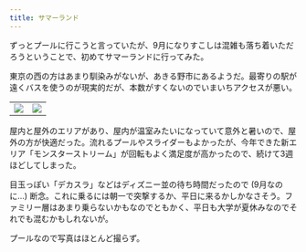 ```yaml
---
title: サマーランド
---
```


ずっとプールに行こうと言っていたが、9月になりすこしは混雑も落ち着いただろうということで、初めてサマーランドに行ってみた。

東京の西の方はあまり馴染みがないが、あきる野市にあるようだ。最寄りの駅が遠くバスを使うのが現実的だが、本数がすくないのでいまいちアクセスが悪い。

<table>
  <tr>
    <td><img src="https://photos.apkas.net/medium/202409/20240914-095505.webp" /></td>
    <td><img src="https://photos.apkas.net/medium/202409/20240914-100721.webp" /></td>
  </tr>
</table>

屋内と屋外のエリアがあり、屋内が温室みたいになっていて意外と暑いので、屋外の方が快適だった。流れるプールやスライダーもよかったが、今年できた新エリア「モンスターストリーム」が回転もよく満足度が高かったので、続けて3週ほどしてしまった。

目玉っぽい「デカスラ」などはディズニー並の待ち時間だったので (9月なのに...) 断念。これに乗るには朝一で突撃するか、平日に来るかしかなさそう。ファミリー層はあまり乗らないかもなのでともかく、平日も大学が夏休みなのでそれでも混むかもしれないが。

プールなので写真はほとんど撮らず。
